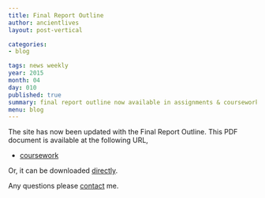 ```yaml
---
title: Final Report Outline
author: ancientlives
layout: post-vertical

categories:
- blog

tags: news weekly
year: 2015
month: 04
day: 010
published: true
summary: final report outline now available in assignments & coursework
menu: blog
---
```


The site has now been updated with the Final Report Outline. This PDF document is available at the following URL,

* [coursework](/coursework) 

Or, it can be downloaded [directly](/assets/docs/COMP388441-FinalReportOutline.pdf).

Any questions please [contact](/contact) me.

